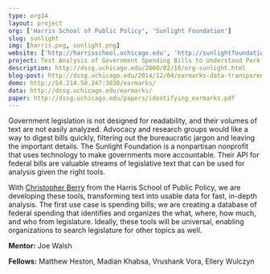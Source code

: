```yaml
---
type: org14
layout: project
org: ['Harris School of Public Policy', 'Sunlight Foundation']
slug: sunlight
img: [harris.png, sunlight.png]
website: ['http://harrisschool.uchicago.edu', 'http://sunlightfoundation.com']
project: Text Analysis of Government Spending Bills to Understand Pork Spending
description: http://dssg.uchicago.edu/2000/02/10/org-sunlight.html
blog-post: http://dssg.uchicago.edu/2014/12/04/earmarks-data-transparent-government.html
demo: http://54.214.50.247:3838/earmarks/
data: http://dssg.uchicago.edu/earmarks/
paper: http://dssg.uchicago.edu/papers/identifying_earmarks.pdf
---
```


<p>Government legislation is not designed for readability, and their volumes of text are not easily analyzed. Advocacy and research groups would like a way to digest bills quickly, filtering out the bureaucratic jargon and leaving the important details. The Sunlight Foundation is a nonpartisan nonprofit that uses technology to make governments more accountable. Their API for federal bills are valuable streams of legislative text that can be used for analysis given the right tools.

<p>With <a href="http://harrisschool.uchicago.edu/directory/faculty/christopher_berry">Christopher Berry</a> from the Harris School of Public Policy, we are developing these tools, transforming text into usable data for fast, in-depth analysis. The first use case is spending bills; we are creating a database of federal spending that identifies and organizes the what, where, how much, and who from legislature. Ideally, these tools will be universal, enabling organizations to search legislature for other topics as well.

<p><b>Mentor:</b> Joe Walsh

<p><b>Fellows:</b> Matthew Heston, Madian Khabsa, Vrushank Vora, Ellery Wulczyn
